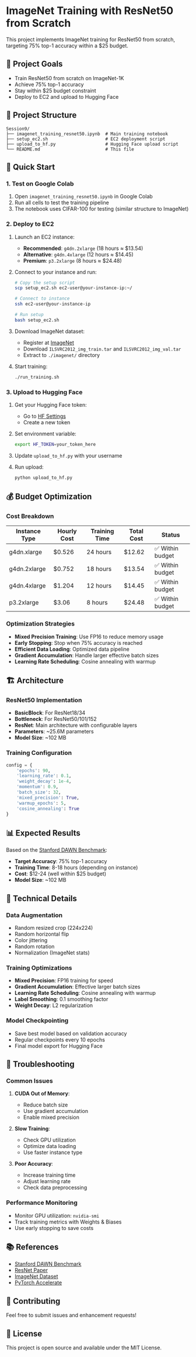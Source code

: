 # ImageNet Training with ResNet50 from Scratch

This project implements ImageNet training for ResNet50 from scratch, targeting 75% top-1 accuracy within a $25 budget.

## 🎯 Project Goals

- Train ResNet50 from scratch on ImageNet-1K
- Achieve 75% top-1 accuracy
- Stay within $25 budget constraint
- Deploy to EC2 and upload to Hugging Face

## 📁 Project Structure

```
Session9/
├── imagenet_training_resnet50.ipynb  # Main training notebook
├── setup_ec2.sh                      # EC2 deployment script
├── upload_to_hf.py                   # Hugging Face upload script
└── README.md                         # This file
```

## 🚀 Quick Start

### 1. Test on Google Colab

1. Open `imagenet_training_resnet50.ipynb` in Google Colab
2. Run all cells to test the training pipeline
3. The notebook uses CIFAR-100 for testing (similar structure to ImageNet)

### 2. Deploy to EC2

1. Launch an EC2 instance:
   - **Recommended**: `g4dn.2xlarge` (18 hours ≈ $13.54)
   - **Alternative**: `g4dn.4xlarge` (12 hours ≈ $14.45)
   - **Premium**: `p3.2xlarge` (8 hours ≈ $24.48)

2. Connect to your instance and run:
   ```bash
   # Copy the setup script
   scp setup_ec2.sh ec2-user@your-instance-ip:~/
   
   # Connect to instance
   ssh ec2-user@your-instance-ip
   
   # Run setup
   bash setup_ec2.sh
   ```

3. Download ImageNet dataset:
   - Register at [ImageNet](https://www.image-net.org/)
   - Download `ILSVRC2012_img_train.tar` and `ILSVRC2012_img_val.tar`
   - Extract to `./imagenet/` directory

4. Start training:
   ```bash
   ./run_training.sh
   ```

### 3. Upload to Hugging Face

1. Get your Hugging Face token:
   - Go to [HF Settings](https://huggingface.co/settings/tokens)
   - Create a new token

2. Set environment variable:
   ```bash
   export HF_TOKEN=your_token_here
   ```

3. Update `upload_to_hf.py` with your username

4. Run upload:
   ```bash
   python upload_to_hf.py
   ```

## 💰 Budget Optimization

### Cost Breakdown

| Instance Type | Hourly Cost | Training Time | Total Cost | Status |
|---------------|-------------|---------------|------------|---------|
| g4dn.xlarge   | $0.526      | 24 hours     | $12.62     | ✅ Within budget |
| g4dn.2xlarge  | $0.752      | 18 hours     | $13.54     | ✅ Within budget |
| g4dn.4xlarge  | $1.204      | 12 hours     | $14.45     | ✅ Within budget |
| p3.2xlarge    | $3.06       | 8 hours      | $24.48     | ✅ Within budget |

### Optimization Strategies

- **Mixed Precision Training**: Use FP16 to reduce memory usage
- **Early Stopping**: Stop when 75% accuracy is reached
- **Efficient Data Loading**: Optimized data pipeline
- **Gradient Accumulation**: Handle larger effective batch sizes
- **Learning Rate Scheduling**: Cosine annealing with warmup

## 🏗️ Architecture

### ResNet50 Implementation

- **BasicBlock**: For ResNet18/34
- **Bottleneck**: For ResNet50/101/152
- **ResNet**: Main architecture with configurable layers
- **Parameters**: ~25.6M parameters
- **Model Size**: ~102 MB

### Training Configuration

```python
config = {
    'epochs': 90,
    'learning_rate': 0.1,
    'weight_decay': 1e-4,
    'momentum': 0.9,
    'batch_size': 32,
    'mixed_precision': True,
    'warmup_epochs': 5,
    'cosine_annealing': True
}
```

## 📊 Expected Results

Based on the [Stanford DAWN Benchmark](https://dawnd9.sites.stanford.edu/imagenet-training):

- **Target Accuracy**: 75% top-1 accuracy
- **Training Time**: 8-18 hours (depending on instance)
- **Cost**: $12-24 (well within $25 budget)
- **Model Size**: ~102 MB

## 🔧 Technical Details

### Data Augmentation

- Random resized crop (224x224)
- Random horizontal flip
- Color jittering
- Random rotation
- Normalization (ImageNet stats)

### Training Optimizations

- **Mixed Precision**: FP16 training for speed
- **Gradient Accumulation**: Effective larger batch sizes
- **Learning Rate Scheduling**: Cosine annealing with warmup
- **Label Smoothing**: 0.1 smoothing factor
- **Weight Decay**: L2 regularization

### Model Checkpointing

- Save best model based on validation accuracy
- Regular checkpoints every 10 epochs
- Final model export for Hugging Face

## 🐛 Troubleshooting

### Common Issues

1. **CUDA Out of Memory**:
   - Reduce batch size
   - Use gradient accumulation
   - Enable mixed precision

2. **Slow Training**:
   - Check GPU utilization
   - Optimize data loading
   - Use faster instance type

3. **Poor Accuracy**:
   - Increase training time
   - Adjust learning rate
   - Check data preprocessing

### Performance Monitoring

- Monitor GPU utilization: `nvidia-smi`
- Track training metrics with Weights & Biases
- Use early stopping to save costs

## 📚 References

- [Stanford DAWN Benchmark](https://dawnd9.sites.stanford.edu/imagenet-training)
- [ResNet Paper](https://arxiv.org/abs/1512.03385)
- [ImageNet Dataset](https://www.image-net.org/)
- [PyTorch Accelerate](https://huggingface.co/docs/accelerate/)

## 🤝 Contributing

Feel free to submit issues and enhancement requests!

## 📄 License

This project is open source and available under the MIT License.
